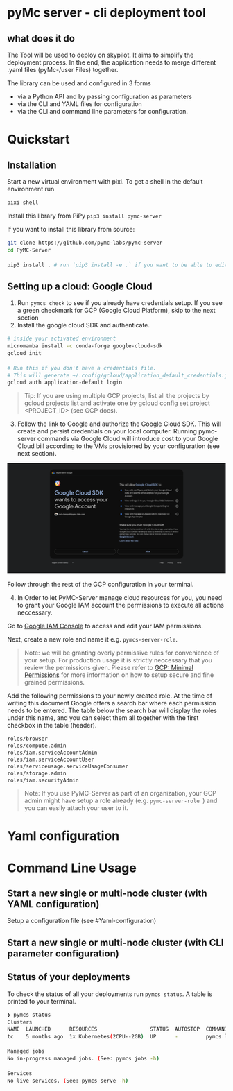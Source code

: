 # pyMc server - cli deployment tool

## what does it do

The Tool will be used to deploy on skypilot. It aims to simplify the deployment process. 
In the end, the application needs to merge different .yaml files (pyMc-/user Files) together.

The library can be used and configured in 3 forms

- via a Python API and by passing configuration as parameters
- via the CLI and YAML files for configuration
- via the CLI and command line parameters for configuration.
 
# Quickstart

## Installation

Start a new virtual environment with pixi. To get a shell in the default environment run

```bash
pixi shell
```

Install this library from PiPy `pip3 install pymc-server`

If you want to install this library from source:
```bash
git clone https://github.com/pymc-labs/pymc-server
cd PyMC-Server

pip3 install . # run `pip3 install -e .` if you want to be able to edit the code
```

## Setting up a cloud: Google Cloud

1. Run `pymcs check` to see if you already have credentials setup. If you see a green checkmark for GCP (Google Cloud Platform), skip to the next section
2. Install the google cloud SDK and authenticate.
  ```bash
  # inside your activated environment
  micromamba install -c conda-forge google-cloud-sdk
  gcloud init

  # Run this if you don't have a credentials file.
  # This will generate ~/.config/gcloud/application_default_credentials.json.
  gcloud auth application-default login
  ```
  > Tip:
  > If you are using multiple GCP projects, list all the projects by gcloud projects list and activate one by gcloud config set project <PROJECT_ID> (see GCP docs).

3. Follow the link to Google and authorize the Google Cloud SDK. This will create and persist credentials on your local computer. Running pymc-server commands via Google Cloud will introduce cost to your Google Cloud bill according to the VMs provisioned by your configuration (see next section).

  ![Gcloud SDK Auth](./assets/gcloud_auth.png)

  Follow through the rest of the GCP configuration in your terminal.

4. In Order to let PyMC-Server manage cloud resources for you, you need to grant your Google IAM account the permissions to execute all actions neccessary.

  Go to [Google IAM Console](https://console.cloud.google.com/iam-admin/iam) to access and edit your IAM permissions. 

  Next, create a new role and name it e.g. `pymcs-server-role`.
  
  >Note: we will be granting overly permissive rules for convenience of your setup.
  >For production usage it is strictly neccessary that you review the permissions given. Please refer to [GCP: Minimal Permissions](https://skypilot.readthedocs.io/en/latest/cloud-setup/cloud-permissions/gcp.html#minimal-permissions) for more information on how to setup secure and fine grained permissions.

  Add the following permissions to your newly created role. At the time of writing this document Google offers a search bar where each permission needs to be entered. The table below the search bar will display the roles under this name, and you can select them all together with the first checkbox in the table (header).

```
roles/browser
roles/compute.admin
roles/iam.serviceAccountAdmin
roles/iam.serviceAccountUser
roles/serviceusage.serviceUsageConsumer
roles/storage.admin
roles/iam.securityAdmin
```


  >Note: If you use PyMC-Server as part of an organization, your GCP admin might have setup a role already (e.g. `pymc-server-role `) and you can easily attach your user to it.

# Yaml configuration
# Command Line Usage 
## Start a new single or multi-node cluster (with YAML configuration)
Setup a configuration file (see #Yaml-configuration)
## Start a new single or multi-node cluster (with CLI parameter configuration)
## Status of your deployments

To check the status of all your deployments run `pymcs status`. A table is printed to your terminal.

```bash
❯ pymcs status
Clusters
NAME  LAUNCHED      RESOURCES                 STATUS  AUTOSTOP  COMMAND
tc    5 months ago  1x Kubernetes(2CPU--2GB)  UP      -         pymcs launch -c tc hello_sk...

Managed jobs
No in-progress managed jobs. (See: pymcs jobs -h)

Services
No live services. (See: pymcs serve -h)
```
